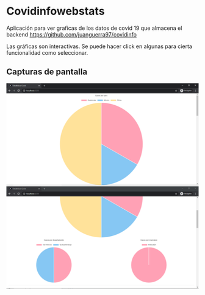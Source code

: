 # Covidinfowebstats

Aplicaci&oacute;n para ver graficas de los datos de covid 19 que almacena el backend 
https://github.com/juanguerra97/covidinfo

Las gr&aacute;ficas son interactivas. Se puede hacer click en algunas para cierta funcionalidad como seleccionar.

## Capturas de pantalla

<img src="https://raw.githubusercontent.com/juanguerra97/covidinfowebstats/master/docs/capturas/captura01.png" alt="Captura de pantalla 1">
<img src="https://raw.githubusercontent.com/juanguerra97/covidinfowebstats/master/docs/capturas/captura02.png" alt="Captura de pantalla 2">
